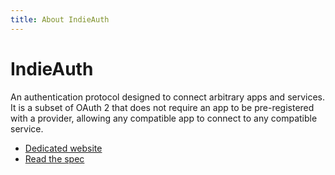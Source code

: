 ```yaml
---
title: About IndieAuth
---
```


# IndieAuth

An authentication protocol designed to connect arbitrary apps and services. It is a subset of OAuth 2 that does not
require an app to be pre-registered with a provider, allowing any compatible app to connect to any compatible service.

- [Dedicated website](https://indieauth.net/)
- [Read the spec](https://indieauth.spec.indieweb.org/)
